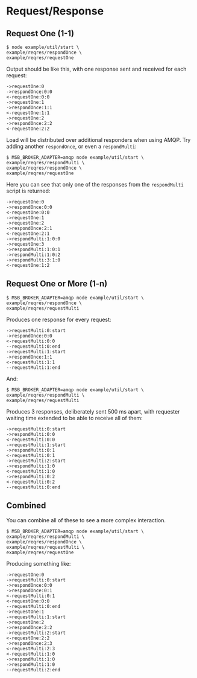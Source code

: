 # Request/Response

## Request One (1-1)

```
$ node example/util/start \
example/reqres/respondOnce \
example/reqres/requestOne
```

Output should be like this, with one response sent and received for each request:

```
->requestOne:0
->respondOnce:0:0
<-requestOne:0:0
->requestOne:1
->respondOnce:1:1
<-requestOne:1:1
->requestOne:2
->respondOnce:2:2
<-requestOne:2:2
```

Load will be distributed over additional responders when using AMQP. Try adding another `respondOnce`, or even a `respondMulti`:

```
$ MSB_BROKER_ADAPTER=amqp node example/util/start \
example/reqres/respondMulti \
example/reqres/respondOnce \
example/reqres/requestOne
```

Here you can see that only one of the responses from the `respondMulti` script is returned:

```
->requestOne:0
->respondOnce:0:0
<-requestOne:0:0
->requestOne:1
->requestOne:2
->respondOnce:2:1
<-requestOne:2:1
->respondMulti:1:0:0
->requestOne:3
->respondMulti:1:0:1
->respondMulti:1:0:2
->respondMulti:3:1:0
<-requestOne:1:2
```

## Request One or More (1-n)

```
$ MSB_BROKER_ADAPTER=amqp node example/util/start \
example/reqres/respondOnce \
example/reqres/requestMulti
```

Produces one response for every request:

```
->requestMulti:0:start
->respondOnce:0:0
<-requestMulti:0:0
--requestMulti:0:end
->requestMulti:1:start
->respondOnce:1:1
<-requestMulti:1:1
--requestMulti:1:end
```

And:

```
$ MSB_BROKER_ADAPTER=amqp node example/util/start \
example/reqres/respondMulti \
example/reqres/requestMulti
```

Produces 3 responses, deliberately sent 500 ms apart, with requester waiting time extended to be able to receive all of them:

```
->requestMulti:0:start
->respondMulti:0:0
<-requestMulti:0:0
->requestMulti:1:start
->respondMulti:0:1
<-requestMulti:0:1
->requestMulti:2:start
->respondMulti:1:0
<-requestMulti:1:0
->respondMulti:0:2
<-requestMulti:0:2
--requestMulti:0:end
```

## Combined

You can combine all of these to see a more complex interaction.

```
$ MSB_BROKER_ADAPTER=amqp node example/util/start \
example/reqres/respondMulti \
example/reqres/respondOnce \
example/reqres/requestMulti \
example/reqres/requestOne
```

Producing something like:

```
->requestOne:0
->requestMulti:0:start
->respondOnce:0:0
->respondOnce:0:1
<-requestMulti:0:1
<-requestOne:0:0
--requestMulti:0:end
->requestOne:1
->requestMulti:1:start
->requestOne:2
->respondOnce:2:2
->requestMulti:2:start
<-requestOne:2:2
->respondOnce:2:3
<-requestMulti:2:3
<-requestMulti:1:0
->respondMulti:1:0
->respondMulti:1:0
--requestMulti:2:end
```
